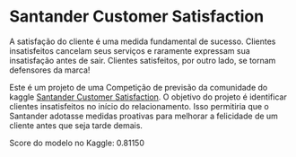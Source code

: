 # Santander Customer Satisfaction

A satisfação do cliente é uma medida fundamental de sucesso. Clientes insatisfeitos cancelam seus serviços e raramente expressam sua insatisfação antes
de sair. Clientes satisfeitos, por outro lado, se tornam defensores da marca!

Este é um projeto de uma Competição de previsão da comunidade do kaggle [Santander Customer Satisfaction](https://www.kaggle.com/competitions/santander-customer-satisfaction/overview). O objetivo do projeto é identificar clientes insatisfeitos no início do relacionamento. Isso permitiria que o Santander adotasse medidas proativas para melhorar a felicidade de um cliente antes que seja tarde demais.

Score do modelo no Kaggle: 0.81150
